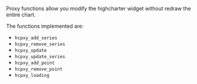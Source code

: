 Proxy functions allow you modify the highcharter widget without redraw
the entire chart.

The functions implemented are:

- `hcpxy_add_series`
- `hcpxy_remove_series`
- `hcpxy_update`
- `hcpxy_update_series`
- `hcpxy_add_point`
- `hcpxy_remove_point`
- `hcpxy_loading`
